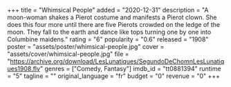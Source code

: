 +++
title = "Whimsical People"
added = "2020-12-31"
description = "A moon-woman shakes a Pierot costume and manifests a Pierot clown. She does this four more until there are five Pierots crowded on the ledge of the moon. They fall to the earth and dance like tops turning one by one into Columbine maidens."
rating = "6"
popularity = "0.6"
released = "1908"
poster = "assets/poster/whimsical-people.jpg"
cover = "assets/cover/whimsical-people.jpg"
file = "https://archive.org/download/LesLunatiques/SegundoDeChomnLesLunatiques1908.flv"
genres = ["Comedy, Fantasy"]
imdb_id = "tt0881394"
runtime = "5"
tagline = ""
original_language = "fr"
budget = "0"
revenue = "0"
+++